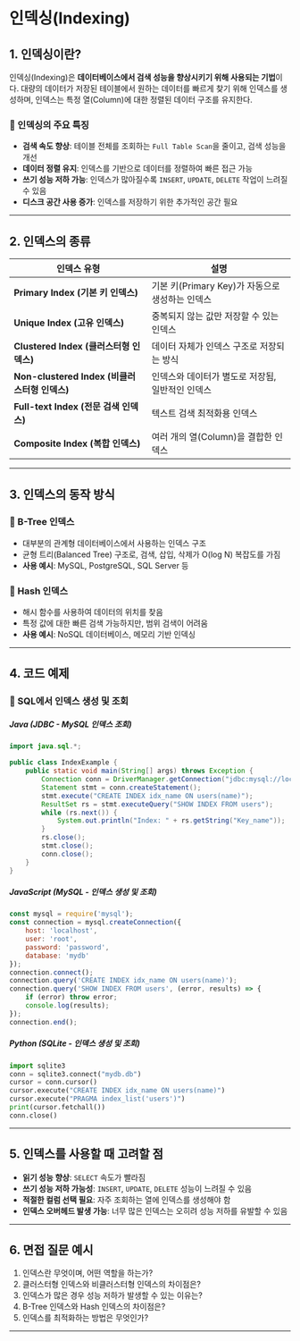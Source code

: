 # 인덱싱(Indexing)

## 1. 인덱싱이란?
인덱싱(Indexing)은 **데이터베이스에서 검색 성능을 향상시키기 위해 사용되는 기법**이다. 대량의 데이터가 저장된 테이블에서 원하는 데이터를 빠르게 찾기 위해 인덱스를 생성하며, 인덱스는 특정 열(Column)에 대한 정렬된 데이터 구조를 유지한다.

### 🔹 인덱싱의 주요 특징
- **검색 속도 향상**: 테이블 전체를 조회하는 `Full Table Scan`을 줄이고, 검색 성능을 개선
- **데이터 정렬 유지**: 인덱스를 기반으로 데이터를 정렬하여 빠른 접근 가능
- **쓰기 성능 저하 가능**: 인덱스가 많아질수록 `INSERT`, `UPDATE`, `DELETE` 작업이 느려질 수 있음
- **디스크 공간 사용 증가**: 인덱스를 저장하기 위한 추가적인 공간 필요

---

## 2. 인덱스의 종류
| 인덱스 유형 | 설명 |
|-------------|------|
| **Primary Index (기본 키 인덱스)** | 기본 키(Primary Key)가 자동으로 생성하는 인덱스 |
| **Unique Index (고유 인덱스)** | 중복되지 않는 값만 저장할 수 있는 인덱스 |
| **Clustered Index (클러스터형 인덱스)** | 데이터 자체가 인덱스 구조로 저장되는 방식 |
| **Non-clustered Index (비클러스터형 인덱스)** | 인덱스와 데이터가 별도로 저장됨, 일반적인 인덱스 |
| **Full-text Index (전문 검색 인덱스)** | 텍스트 검색 최적화용 인덱스 |
| **Composite Index (복합 인덱스)** | 여러 개의 열(Column)을 결합한 인덱스 |

---

## 3. 인덱스의 동작 방식
### 🔹 B-Tree 인덱스
- 대부분의 관계형 데이터베이스에서 사용하는 인덱스 구조
- 균형 트리(Balanced Tree) 구조로, 검색, 삽입, 삭제가 O(log N) 복잡도를 가짐
- **사용 예시**: MySQL, PostgreSQL, SQL Server 등

### 🔹 Hash 인덱스
- 해시 함수를 사용하여 데이터의 위치를 찾음
- 특정 값에 대한 빠른 검색 가능하지만, 범위 검색이 어려움
- **사용 예시**: NoSQL 데이터베이스, 메모리 기반 인덱싱

---

## 4. 코드 예제
### 🔹 SQL에서 인덱스 생성 및 조회
##### Java (JDBC - MySQL 인덱스 조회)
```java
import java.sql.*;

public class IndexExample {
    public static void main(String[] args) throws Exception {
        Connection conn = DriverManager.getConnection("jdbc:mysql://localhost:3306/mydb", "user", "password");
        Statement stmt = conn.createStatement();
        stmt.execute("CREATE INDEX idx_name ON users(name)");
        ResultSet rs = stmt.executeQuery("SHOW INDEX FROM users");
        while (rs.next()) {
            System.out.println("Index: " + rs.getString("Key_name"));
        }
        rs.close();
        stmt.close();
        conn.close();
    }
}
```

##### JavaScript (MySQL - 인덱스 생성 및 조회)
```javascript
const mysql = require('mysql');
const connection = mysql.createConnection({
    host: 'localhost',
    user: 'root',
    password: 'password',
    database: 'mydb'
});
connection.connect();
connection.query('CREATE INDEX idx_name ON users(name)');
connection.query('SHOW INDEX FROM users', (error, results) => {
    if (error) throw error;
    console.log(results);
});
connection.end();
```

##### Python (SQLite - 인덱스 생성 및 조회)
```python
import sqlite3
conn = sqlite3.connect("mydb.db")
cursor = conn.cursor()
cursor.execute("CREATE INDEX idx_name ON users(name)")
cursor.execute("PRAGMA index_list('users')")
print(cursor.fetchall())
conn.close()
```

---

## 5. 인덱스를 사용할 때 고려할 점
- **읽기 성능 향상**: `SELECT` 속도가 빨라짐
- **쓰기 성능 저하 가능성**: `INSERT`, `UPDATE`, `DELETE` 성능이 느려질 수 있음
- **적절한 컬럼 선택 필요**: 자주 조회하는 열에 인덱스를 생성해야 함
- **인덱스 오버헤드 발생 가능**: 너무 많은 인덱스는 오히려 성능 저하를 유발할 수 있음

---

## 6. 면접 질문 예시
1. 인덱스란 무엇이며, 어떤 역할을 하는가?
2. 클러스터형 인덱스와 비클러스터형 인덱스의 차이점은?
3. 인덱스가 많은 경우 성능 저하가 발생할 수 있는 이유는?
4. B-Tree 인덱스와 Hash 인덱스의 차이점은?
5. 인덱스를 최적화하는 방법은 무엇인가?

---

